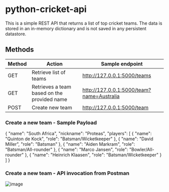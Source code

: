 # python-cricket-api
This is a simple REST API that returns a list of top cricket teams. The data is stored in an in-memory dictionary and is not saved in any persistent datastore.

## Methods

| Method | Action | Sample endpoint |
|----------|----------|----------|
| GET   | Retrieve list of teams  | http://127.0.0.1:5000/teams   |
| GET   | Retrieves a team based on the provided name   | http://127.0.0.1:5000/team?name=Australia   |
| POST   | Create new team   | http://127.0.0.1:5000/team  |

### Create a new team - Sample Payload

{
    "name": "South Africa",
    "nickname": "Proteas",
    "players": [
      { "name": "Quinton de Kock", "role": "Batsman/Wicketkeeper" },
      { "name": "David Miller", "role": "Batsman" },
      { "name": "Aiden Markram", "role": "Batsman/All-rounder" },
      { "name": "Marco Jansen", "role": "Bowler/All-rounder" },
      { "name": "Heinrich Klaasen", "role": "Batsman/Wicketkeeper" }
    ]
}

### Create a new team - API invocation from Postman
![image](https://github.com/user-attachments/assets/bb660eb5-b516-4004-86ce-46409c7ae3f5)
